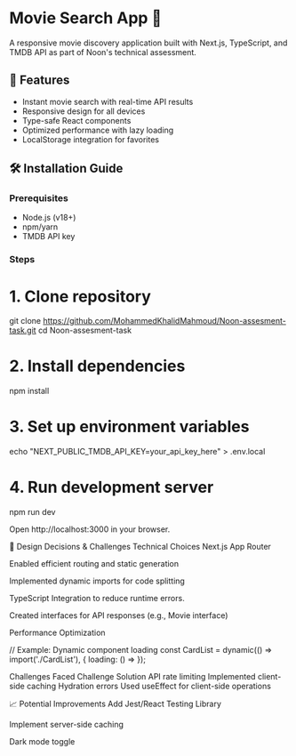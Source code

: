 # Movie Search App 🎥

A responsive movie discovery application built with Next.js, TypeScript, and TMDB API as part of Noon's technical assessment.


## 🌟 Features
- Instant movie search with real-time API results
- Responsive design for all devices
- Type-safe React components
- Optimized performance with lazy loading
- LocalStorage integration for favorites 

## 🛠 Installation Guide

### Prerequisites
- Node.js (v18+)
- npm/yarn
- TMDB API key

### Steps

# 1. Clone repository
git clone https://github.com/MohammedKhalidMahmoud/Noon-assesment-task.git
cd Noon-assesment-task

# 2. Install dependencies
npm install

# 3. Set up environment variables
echo "NEXT_PUBLIC_TMDB_API_KEY=your_api_key_here" > .env.local

# 4. Run development server
npm run dev



Open http://localhost:3000 in your browser.

🧠 Design Decisions & Challenges
Technical Choices
Next.js App Router

Enabled efficient routing and static generation

Implemented dynamic imports for code splitting

TypeScript Integration to reduce runtime errors.

Created interfaces for API responses (e.g., Movie interface)


Performance Optimization

// Example: Dynamic component loading
const CardList = dynamic(() => import('./CardList'), { 
  loading: () => <SkeletonLoader /> 
});

Challenges Faced
Challenge	Solution
API rate limiting	Implemented client-side caching
Hydration errors	Used useEffect for client-side operations


📈 Potential Improvements
Add Jest/React Testing Library

Implement server-side caching

Dark mode toggle
